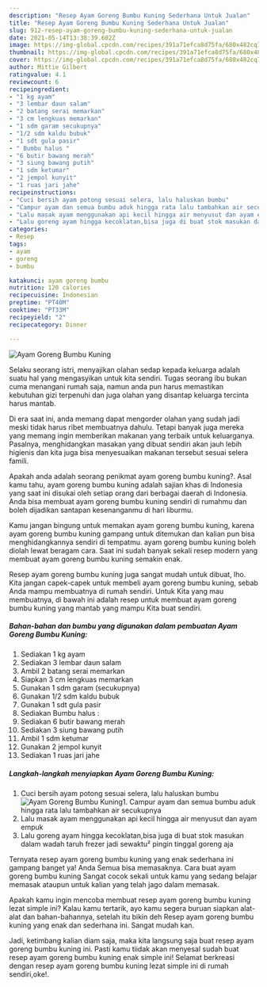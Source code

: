 ```yaml
---
description: "Resep Ayam Goreng Bumbu Kuning Sederhana Untuk Jualan"
title: "Resep Ayam Goreng Bumbu Kuning Sederhana Untuk Jualan"
slug: 912-resep-ayam-goreng-bumbu-kuning-sederhana-untuk-jualan
date: 2021-05-14T13:38:39.602Z
image: https://img-global.cpcdn.com/recipes/391a71efca8d75fa/680x482cq70/ayam-goreng-bumbu-kuning-foto-resep-utama.jpg
thumbnail: https://img-global.cpcdn.com/recipes/391a71efca8d75fa/680x482cq70/ayam-goreng-bumbu-kuning-foto-resep-utama.jpg
cover: https://img-global.cpcdn.com/recipes/391a71efca8d75fa/680x482cq70/ayam-goreng-bumbu-kuning-foto-resep-utama.jpg
author: Mittie Gilbert
ratingvalue: 4.1
reviewcount: 6
recipeingredient:
- "1 kg ayam"
- "3 lembar daun salam"
- "2 batang serai memarkan"
- "3 cm lengkuas memarkan"
- "1 sdm garam secukupnya"
- "1/2 sdm kaldu bubuk"
- "1 sdt gula pasir"
- " Bumbu halus "
- "6 butir bawang merah"
- "3 siung bawang putih"
- "1 sdm ketumar"
- "2 jempol kunyit"
- "1 ruas jari jahe"
recipeinstructions:
- "Cuci bersih ayam potong sesuai selera, lalu haluskan bumbu"
- "Campur ayam dan semua bumbu aduk hingga rata lalu tambahkan air secukupnya"
- "Lalu masak ayam menggunakan api kecil hingga air menyusut dan ayam empuk"
- "Lalu goreng ayam hingga kecoklatan,bisa juga di buat stok masukan dalam wadah taruh frezer jadi sewaktu² pingin tinggal goreng aja"
categories:
- Resep
tags:
- ayam
- goreng
- bumbu

katakunci: ayam goreng bumbu 
nutrition: 120 calories
recipecuisine: Indonesian
preptime: "PT40M"
cooktime: "PT33M"
recipeyield: "2"
recipecategory: Dinner

---
```



![Ayam Goreng Bumbu Kuning](https://img-global.cpcdn.com/recipes/391a71efca8d75fa/680x482cq70/ayam-goreng-bumbu-kuning-foto-resep-utama.jpg)

Selaku seorang istri, menyajikan olahan sedap kepada keluarga adalah suatu hal yang mengasyikan untuk kita sendiri. Tugas seorang ibu bukan cuma menangani rumah saja, namun anda pun harus memastikan kebutuhan gizi terpenuhi dan juga olahan yang disantap keluarga tercinta harus mantab.

Di era  saat ini, anda memang dapat mengorder olahan yang sudah jadi meski tidak harus ribet membuatnya dahulu. Tetapi banyak juga mereka yang memang ingin memberikan makanan yang terbaik untuk keluarganya. Pasalnya, menghidangkan masakan yang dibuat sendiri akan jauh lebih higienis dan kita juga bisa menyesuaikan makanan tersebut sesuai selera famili. 



Apakah anda adalah seorang penikmat ayam goreng bumbu kuning?. Asal kamu tahu, ayam goreng bumbu kuning adalah sajian khas di Indonesia yang saat ini disukai oleh setiap orang dari berbagai daerah di Indonesia. Anda bisa membuat ayam goreng bumbu kuning sendiri di rumahmu dan boleh dijadikan santapan kesenanganmu di hari liburmu.

Kamu jangan bingung untuk memakan ayam goreng bumbu kuning, karena ayam goreng bumbu kuning gampang untuk ditemukan dan kalian pun bisa menghidangkannya sendiri di tempatmu. ayam goreng bumbu kuning boleh diolah lewat beragam cara. Saat ini sudah banyak sekali resep modern yang membuat ayam goreng bumbu kuning semakin enak.

Resep ayam goreng bumbu kuning juga sangat mudah untuk dibuat, lho. Kita jangan capek-capek untuk membeli ayam goreng bumbu kuning, sebab Anda mampu membuatnya di rumah sendiri. Untuk Kita yang mau membuatnya, di bawah ini adalah resep untuk membuat ayam goreng bumbu kuning yang mantab yang mampu Kita buat sendiri.

<!--inarticleads1-->

##### Bahan-bahan dan bumbu yang digunakan dalam pembuatan Ayam Goreng Bumbu Kuning:

1. Sediakan 1 kg ayam
1. Sediakan 3 lembar daun salam
1. Ambil 2 batang serai memarkan
1. Siapkan 3 cm lengkuas memarkan
1. Gunakan 1 sdm garam (secukupnya)
1. Gunakan 1/2 sdm kaldu bubuk
1. Gunakan 1 sdt gula pasir
1. Sediakan  Bumbu halus :
1. Sediakan 6 butir bawang merah
1. Sediakan 3 siung bawang putih
1. Ambil 1 sdm ketumar
1. Gunakan 2 jempol kunyit
1. Sediakan 1 ruas jari jahe




<!--inarticleads2-->

##### Langkah-langkah menyiapkan Ayam Goreng Bumbu Kuning:

1. Cuci bersih ayam potong sesuai selera, lalu haluskan bumbu
<img src="https://img-global.cpcdn.com/steps/8002b5eba3ab8bf7/160x128cq70/ayam-goreng-bumbu-kuning-langkah-memasak-1-foto.jpg" alt="Ayam Goreng Bumbu Kuning">1. Campur ayam dan semua bumbu aduk hingga rata lalu tambahkan air secukupnya
1. Lalu masak ayam menggunakan api kecil hingga air menyusut dan ayam empuk
1. Lalu goreng ayam hingga kecoklatan,bisa juga di buat stok masukan dalam wadah taruh frezer jadi sewaktu² pingin tinggal goreng aja




Ternyata resep ayam goreng bumbu kuning yang enak sederhana ini gampang banget ya! Anda Semua bisa memasaknya. Cara buat ayam goreng bumbu kuning Sangat cocok sekali untuk kamu yang sedang belajar memasak ataupun untuk kalian yang telah jago dalam memasak.

Apakah kamu ingin mencoba membuat resep ayam goreng bumbu kuning lezat simple ini? Kalau kamu tertarik, ayo kamu segera buruan siapkan alat-alat dan bahan-bahannya, setelah itu bikin deh Resep ayam goreng bumbu kuning yang enak dan sederhana ini. Sangat mudah kan. 

Jadi, ketimbang kalian diam saja, maka kita langsung saja buat resep ayam goreng bumbu kuning ini. Pasti kamu tiidak akan menyesal sudah buat resep ayam goreng bumbu kuning enak simple ini! Selamat berkreasi dengan resep ayam goreng bumbu kuning lezat simple ini di rumah sendiri,oke!.

